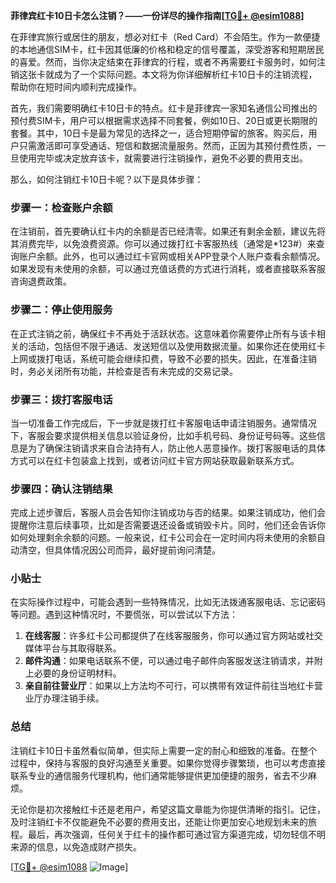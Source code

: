 **菲律宾红卡10日卡怎么注销？——一份详尽的操作指南[[TG💪+ @esim1088](https://t.me/s/esim1088)]**

在菲律宾旅行或居住的朋友，想必对红卡（Red Card）不会陌生。作为一款便捷的本地通信SIM卡，红卡因其低廉的价格和稳定的信号覆盖，深受游客和短期居民的喜爱。然而，当你决定结束在菲律宾的行程，或者不再需要红卡服务时，如何注销这张卡就成为了一个实际问题。本文将为你详细解析红卡10日卡的注销流程，帮助你在短时间内顺利完成操作。

首先，我们需要明确红卡10日卡的特点。红卡是菲律宾一家知名通信公司推出的预付费SIM卡，用户可以根据需求选择不同套餐，例如10日、20日或更长期限的套餐。其中，10日卡是最为常见的选择之一，适合短期停留的旅客。购买后，用户只需激活即可享受通话、短信和数据流量服务。然而，正因为其预付费性质，一旦使用完毕或决定放弃该卡，就需要进行注销操作，避免不必要的费用支出。

那么，如何注销红卡10日卡呢？以下是具体步骤：

### 步骤一：检查账户余额
在注销前，首先要确认红卡内的余额是否已经清零。如果还有剩余金额，建议先将其消费完毕，以免浪费资源。你可以通过拨打红卡客服热线（通常是*123#）来查询账户余额。此外，也可以通过红卡官网或相关APP登录个人账户查看余额情况。如果发现有未使用的余额，可以通过充值话费的方式进行消耗，或者直接联系客服咨询退费政策。

### 步骤二：停止使用服务
在正式注销之前，确保红卡不再处于活跃状态。这意味着你需要停止所有与该卡相关的活动，包括但不限于通话、发送短信以及使用数据流量。如果你还在使用红卡上网或拨打电话，系统可能会继续扣费，导致不必要的损失。因此，在准备注销时，务必关闭所有功能，并检查是否有未完成的交易记录。

### 步骤三：拨打客服电话
当一切准备工作完成后，下一步就是拨打红卡客服电话申请注销服务。通常情况下，客服会要求提供相关信息以验证身份，比如手机号码、身份证号码等。这些信息是为了确保注销请求来自合法持有人，防止他人恶意操作。拨打客服电话的具体方式可以在红卡包装盒上找到，或者访问红卡官方网站获取最新联系方式。

### 步骤四：确认注销结果
完成上述步骤后，客服人员会告知你注销成功与否的结果。如果注销成功，他们会提醒你注意后续事项，比如是否需要退还设备或销毁卡片。同时，他们还会告诉你如何处理剩余余额的问题。一般来说，红卡公司会在一定时间内将未使用的余额自动清空，但具体情况因公司而异，最好提前询问清楚。

### 小贴士
在实际操作过程中，可能会遇到一些特殊情况，比如无法拨通客服电话、忘记密码等问题。遇到这种情况时，不要慌张，可以尝试以下方法：

1. **在线客服**：许多红卡公司都提供了在线客服服务，你可以通过官方网站或社交媒体平台与其取得联系。
2. **邮件沟通**：如果电话联系不便，可以通过电子邮件向客服发送注销请求，并附上必要的身份证明材料。
3. **亲自前往营业厅**：如果以上方法均不可行，可以携带有效证件前往当地红卡营业厅办理注销手续。

### 总结
注销红卡10日卡虽然看似简单，但实际上需要一定的耐心和细致的准备。在整个过程中，保持与客服的良好沟通至关重要。如果你觉得步骤繁琐，也可以考虑直接联系专业的通信服务代理机构，他们通常能够提供更加便捷的服务，省去不少麻烦。

无论你是初次接触红卡还是老用户，希望这篇文章能为你提供清晰的指引。记住，及时注销红卡不仅能避免不必要的费用支出，还能让你更加安心地规划未来的旅程。最后，再次强调，任何关于红卡的操作都可通过官方渠道完成，切勿轻信不明来源的信息，以免造成财产损失。

[[TG💪+ @esim1088](https://t.me/s/esim1088) ![Image](https://i.postimg.cc/4NQfJmqS/Snipaste-2025-05-13-00-14-12.png)]